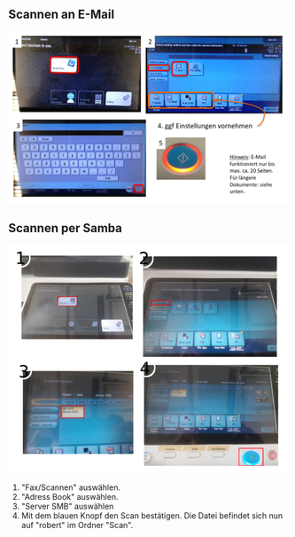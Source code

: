 ## Scannen an E-Mail
![scan-to-email procedure](../../img/scan_email.png)

## Scannen per Samba
![scan-to-samba](../../img/article_scan_smb.png)
1. "Fax/Scannen" auswählen.
2. "Adress Book" auswählen.
3. "Server SMB" auswählen
4. Mit dem blauen Knopf den Scan bestätigen.
Die Datei befindet sich nun auf "robert" im Ordner "Scan".
